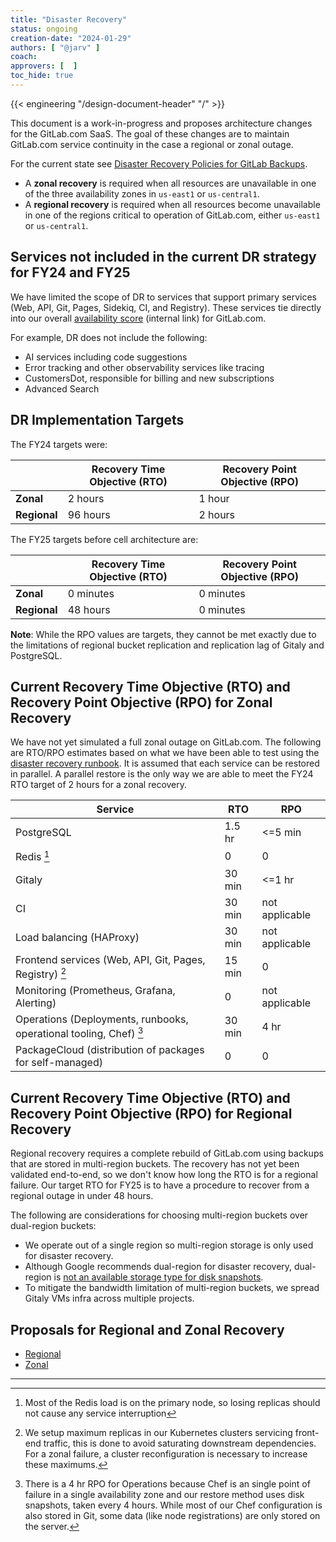 ```yaml
---
title: "Disaster Recovery"
status: ongoing
creation-date: "2024-01-29"
authors: [ "@jarv" ]
coach:
approvers: [  ]
toc_hide: true
---
```


{{< engineering "/design-document-header" "/" >}}

This document is a work-in-progress and proposes architecture changes for the GitLab.com SaaS.
The goal of these changes are to maintain GitLab.com service continuity in the case a regional or zonal outage.

For the current state see [Disaster Recovery Policies for GitLab Backups](/handbook/engineering/gitlab-com/policies/backup/#disaster-recovery).

- A **zonal recovery** is required when all resources are unavailable in one of the three availability zones in `us-east1` or `us-central1`.
- A **regional recovery** is required when all resources become unavailable in one of the regions critical to operation of GitLab.com, either `us-east1` or `us-central1`.

## Services not included in the current DR strategy for FY24 and FY25

We have limited the scope of DR to services that support primary services (Web, API, Git, Pages, Sidekiq, CI, and Registry).
These services tie directly into our overall [availability score](https://dashboards.gitlab.net/d/general-slas/general3a-slas?orgId=1) (internal link) for GitLab.com.

For example, DR does not include the following:

- AI services including code suggestions
- Error tracking and other observability services like tracing
- CustomersDot, responsible for billing and new subscriptions
- Advanced Search

## DR Implementation Targets

The FY24 targets were:

|              | Recovery Time Objective (RTO) | Recovery Point Objective (RPO) |
|--------------|-------------------------------|--------------------------------|
| **Zonal**    | 2 hours                       | 1 hour                         |
| **Regional** | 96 hours                      | 2 hours                        |

The FY25 targets before cell architecture are:

|              | Recovery Time Objective (RTO) | Recovery Point Objective (RPO) |
|--------------|-------------------------------|--------------------------------|
| **Zonal**    | 0 minutes                     | 0 minutes                      |
| **Regional** | 48 hours                      | 0 minutes                      |

**Note**: While the RPO values are targets, they cannot be met exactly due to the limitations of regional bucket replication and replication lag of Gitaly and PostgreSQL.

## Current Recovery Time Objective (RTO) and Recovery Point Objective (RPO) for Zonal Recovery

We have not yet simulated a full zonal outage on GitLab.com.
The following are RTO/RPO estimates based on what we have been able to test using the [disaster recovery runbook](https://gitlab.com/gitlab-com/runbooks/-/tree/master/docs/disaster-recovery?ref_type=heads).
It is assumed that each service can be restored in parallel.
A parallel restore is the only way we are able to meet the FY24 RTO target of 2 hours for a zonal recovery.

| Service | RTO | RPO |
| --- | --- | --- |
| PostgreSQL | 1.5 hr | <=5 min |
| Redis [^1] | 0 | 0 |
| Gitaly | 30 min | <=1 hr |
| CI | 30 min | not applicable |
| Load balancing (HAProxy) | 30 min | not applicable |
| Frontend services (Web, API, Git, Pages, Registry) [^2] | 15 min | 0 |
| Monitoring (Prometheus, Grafana, Alerting) | 0 | not applicable |
| Operations (Deployments, runbooks, operational tooling, Chef) [^3] | 30 min | 4 hr |
| PackageCloud (distribution of packages for self-managed) | 0 | 0 |

## Current Recovery Time Objective (RTO) and Recovery Point Objective (RPO) for Regional Recovery

Regional recovery requires a complete rebuild of GitLab.com using backups that are stored in multi-region buckets.
The recovery has not yet been validated end-to-end, so we don't know how long the RTO is for a regional failure.
Our target RTO for FY25 is to have a procedure to recover from a regional outage in under 48 hours.

The following are considerations for choosing multi-region buckets over dual-region buckets:

- We operate out of a single region so multi-region storage is only used for disaster recovery.
- Although Google recommends dual-region for disaster recovery, dual-region is [not an available storage type for disk snapshots](https://cloud.google.com/compute/docs/disks/snapshots#selecting_a_storage_location).
- To mitigate the bandwidth limitation of multi-region buckets, we spread Gitaly VMs infra across multiple projects.

## Proposals for Regional and Zonal Recovery

- [Regional](regional.md)
- [Zonal](zonal.md)

---

   [^1]: Most of the Redis load is on the primary node, so losing replicas should not cause any service interruption
   [^2]: We setup maximum replicas in our Kubernetes clusters servicing front-end traffic, this is done to avoid saturating downstream dependencies. For a zonal failure, a cluster reconfiguration is necessary to increase these maximums.
   [^3]: There is a 4 hr RPO for Operations because Chef is an single point of failure in a single availability zone and our restore method uses disk snapshots, taken every 4 hours. While most of our Chef configuration is also stored in Git, some data (like node registrations) are only stored on the server.
